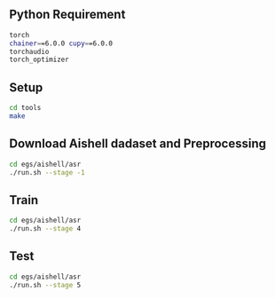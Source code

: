 ## Python Requirement

```sh
torch
chainer==6.0.0 cupy==6.0.0    
torchaudio                    
torch_optimizer    
```

## Setup

```sh
cd tools
make
```

## Download Aishell dadaset and Preprocessing

```sh
cd egs/aishell/asr
./run.sh --stage -1  
```

## Train

```sh
cd egs/aishell/asr
./run.sh --stage 4 
```

## Test

```sh
cd egs/aishell/asr
./run.sh --stage 5
```
